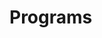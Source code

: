 # Programs
































































































